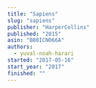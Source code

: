 ```yaml
---
title: "Sapiens"
slug: "sapiens"
publisher: "HarperCollins"
published: "2015"
asin: "B00ICN066A"
authors:
  - yuval-noah-harari
started: "2017-05-16"
start_year: "2017"
finished: ""
---
```

